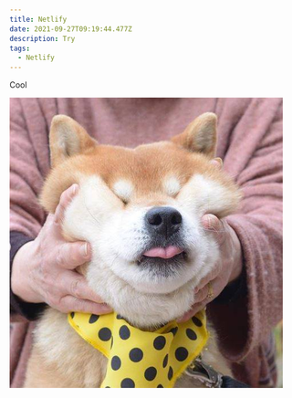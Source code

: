 ```yaml
---
title: Netlify
date: 2021-09-27T09:19:44.477Z
description: Try
tags:
  - Netlify
---
```

Cool

![test-image](w644.jpeg)